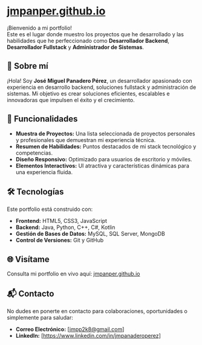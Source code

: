 # [jmpanper.github.io](https://jmpanper.github.io)

¡Bienvenido a mi portfolio!  
Este es el lugar donde muestro los proyectos que he desarrollado y las habilidades que he perfeccionado como **Desarrollador Backend**, **Desarrollador Fullstack** y **Administrador de Sistemas**.  

## 🔗 Sobre mí  

¡Hola! Soy **José Miguel Panadero Pérez**, un desarrollador apasionado con experiencia en desarrollo backend, soluciones fullstack y administración de sistemas. Mi objetivo es crear soluciones eficientes, escalables e innovadoras que impulsen el éxito y el crecimiento.  

## 🌟 Funcionalidades  

- **Muestra de Proyectos:** Una lista seleccionada de proyectos personales y profesionales que demuestran mi experiencia técnica.  
- **Resumen de Habilidades:** Puntos destacados de mi stack tecnológico y competencias.  
- **Diseño Responsivo:** Optimizado para usuarios de escritorio y móviles.  
- **Elementos Interactivos:** UI atractiva y características dinámicas para una experiencia fluida.  

## 🛠️ Tecnologías  

Este portfolio está construido con:  

- **Frontend:** HTML5, CSS3, JavaScript  
- **Backend:** Java, Python, C++, C#, Kotlin  
- **Gestión de Bases de Datos:** MySQL, SQL Server, MongoDB  
- **Control de Versiones:** Git y GitHub  

## 🌐 Visítame  

Consulta mi portfolio en vivo aquí: [jmpanper.github.io](https://jmpanper.github.io)  

## 📬 Contacto  

No dudes en ponerte en contacto para colaboraciones, oportunidades o simplemente para saludar:  

- **Correo Electrónico:** [jmpp2k8@gmail.com]  
- **LinkedIn:** [https://www.linkedin.com/in/jmpanaderoperez]
